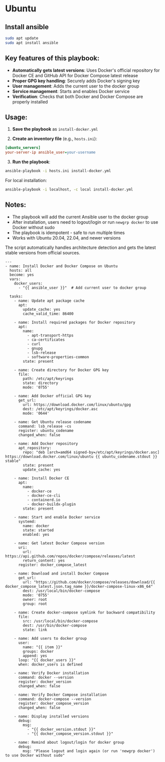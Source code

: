 # Ubuntu

## Install ansible

```bash
sudo apt update
sudo apt install ansible
```

## Key features of this playbook:

- **Automatically gets latest versions**: Uses Docker's official repository for Docker CE and GitHub API for Docker Compose latest release
- **Proper GPG key handling**: Securely adds Docker's signing key
- **User management**: Adds the current user to the docker group
- **Service management**: Starts and enables Docker service
- **Verification**: Checks that both Docker and Docker Compose are properly installed

## Usage:

1. **Save the playbook** as `install-docker.yml`

2. **Create an inventory file** (e.g., `hosts.ini`):
```ini
[ubuntu_servers]
your-server-ip ansible_user=your-username
```

3. **Run the playbook**:
```bash
ansible-playbook -i hosts.ini install-docker.yml
```

For local installation:
```bash
ansible-playbook -i localhost, -c local install-docker.yml
```

## Notes:

- The playbook will add the current Ansible user to the docker group
- After installation, users need to logout/login or run `newgrp docker` to use Docker without sudo
- The playbook is idempotent - safe to run multiple times
- Works with Ubuntu 20.04, 22.04, and newer versions

The script automatically handles architecture detection and gets the latest stable versions from official sources.

```
---
- name: Install Docker and Docker Compose on Ubuntu
  hosts: all
  become: yes
  vars:
    docker_users:
      - "{{ ansible_user }}"  # Add current user to docker group
    
  tasks:
    - name: Update apt package cache
      apt:
        update_cache: yes
        cache_valid_time: 86400

    - name: Install required packages for Docker repository
      apt:
        name:
          - apt-transport-https
          - ca-certificates
          - curl
          - gnupg
          - lsb-release
          - software-properties-common
        state: present

    - name: Create directory for Docker GPG key
      file:
        path: /etc/apt/keyrings
        state: directory
        mode: '0755'

    - name: Add Docker official GPG key
      get_url:
        url: https://download.docker.com/linux/ubuntu/gpg
        dest: /etc/apt/keyrings/docker.asc
        mode: '0644'

    - name: Get Ubuntu release codename
      command: lsb_release -cs
      register: ubuntu_codename
      changed_when: false

    - name: Add Docker repository
      apt_repository:
        repo: "deb [arch=amd64 signed-by=/etc/apt/keyrings/docker.asc] https://download.docker.com/linux/ubuntu {{ ubuntu_codename.stdout }} stable"
        state: present
        update_cache: yes

    - name: Install Docker CE
      apt:
        name:
          - docker-ce
          - docker-ce-cli
          - containerd.io
          - docker-buildx-plugin
        state: present

    - name: Start and enable Docker service
      systemd:
        name: docker
        state: started
        enabled: yes

    - name: Get latest Docker Compose version
      uri:
        url: https://api.github.com/repos/docker/compose/releases/latest
        return_content: yes
      register: docker_compose_latest

    - name: Download and install Docker Compose
      get_url:
        url: "https://github.com/docker/compose/releases/download/{{ docker_compose_latest.json.tag_name }}/docker-compose-linux-x86_64"
        dest: /usr/local/bin/docker-compose
        mode: '0755'
        owner: root
        group: root

    - name: Create docker-compose symlink for backward compatibility
      file:
        src: /usr/local/bin/docker-compose
        dest: /usr/bin/docker-compose
        state: link

    - name: Add users to docker group
      user:
        name: "{{ item }}"
        groups: docker
        append: yes
      loop: "{{ docker_users }}"
      when: docker_users is defined

    - name: Verify Docker installation
      command: docker --version
      register: docker_version
      changed_when: false

    - name: Verify Docker Compose installation
      command: docker-compose --version
      register: docker_compose_version
      changed_when: false

    - name: Display installed versions
      debug:
        msg:
          - "{{ docker_version.stdout }}"
          - "{{ docker_compose_version.stdout }}"

    - name: Remind about logout/login for docker group
      debug:
        msg: "Please logout and login again (or run 'newgrp docker') to use Docker without sudo"
```
